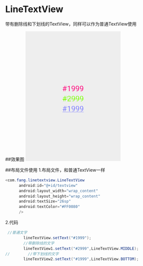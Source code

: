 # LineTextView
带有删除线和下划线的TextView，同样可以作为普通TextView使用

##效果图
![img](https://github.com/SmallLee/LineTextView/blob/master/QQ%E6%88%AA%E5%9B%BE20160829155418.png)


##布局文件使用
1.布局文件，和普通TextView一样

```Java
<com.fang.linetextview.LineTextView
      android:id="@+id/textview"
      android:layout_width="wrap_content"
      android:layout_height="wrap_content"
      android:textSize="26sp"
      android:textColor="#FF0080"
      />
```
2.代码

```Java
 //普通文字
        lineTextView.setText("#1999");
        //带删除线的文字
        lineTextView1.setText("#2999",LineTextView.MIDDLE);
//        //带下划线的文字
        lineTextView2.setText("#1999",LineTextView.BOTTOM);
```





